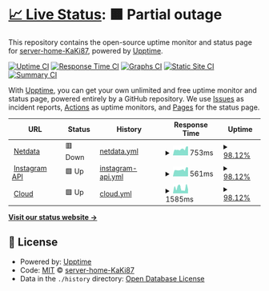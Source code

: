 # [📈 Live Status](https://status.home.kaki87.net): <!--live status--> **🟧 Partial outage**

This repository contains the open-source uptime monitor and status page for [server-home-KaKi87](https://status.home.kaki87.net), powered by [Upptime](https://github.com/upptime/upptime).

[![Uptime CI](https://github.com/server-home-KaKi87/status/workflows/Uptime%20CI/badge.svg)](https://github.com/server-home-KaKi87/status/actions?query=workflow%3A%22Uptime+CI%22)
[![Response Time CI](https://github.com/server-home-KaKi87/status/workflows/Response%20Time%20CI/badge.svg)](https://github.com/server-home-KaKi87/status/actions?query=workflow%3A%22Response+Time+CI%22)
[![Graphs CI](https://github.com/server-home-KaKi87/status/workflows/Graphs%20CI/badge.svg)](https://github.com/server-home-KaKi87/status/actions?query=workflow%3A%22Graphs+CI%22)
[![Static Site CI](https://github.com/server-home-KaKi87/status/workflows/Static%20Site%20CI/badge.svg)](https://github.com/server-home-KaKi87/status/actions?query=workflow%3A%22Static+Site+CI%22)
[![Summary CI](https://github.com/server-home-KaKi87/status/workflows/Summary%20CI/badge.svg)](https://github.com/server-home-KaKi87/status/actions?query=workflow%3A%22Summary+CI%22)

With [Upptime](https://upptime.js.org), you can get your own unlimited and free uptime monitor and status page, powered entirely by a GitHub repository. We use [Issues](https://github.com/server-home-KaKi87/status/issues) as incident reports, [Actions](https://github.com/server-home-KaKi87/status/actions) as uptime monitors, and [Pages](https://status.home.kaki87.net) for the status page.

<!--start: status pages-->
<!-- This summary is generated by Upptime (https://github.com/upptime/upptime) -->
<!-- Do not edit this manually, your changes will be overwritten -->
<!-- prettier-ignore -->
| URL | Status | History | Response Time | Uptime |
| --- | ------ | ------- | ------------- | ------ |
| <img alt="" src="https://icons.duckduckgo.com/ip3/netdata.home.kaki87.net.ico" height="13"> [Netdata](https://netdata.home.kaki87.net) | 🟥 Down | [netdata.yml](https://github.com/server-home-KaKi87/status/commits/HEAD/history/netdata.yml) | <details><summary><img alt="Response time graph" src="./graphs/netdata/response-time-week.png" height="20"> 753ms</summary><br><a href="https://status.home.kaki87.net/history/netdata"><img alt="Response time 727" src="https://img.shields.io/endpoint?url=https%3A%2F%2Fraw.githubusercontent.com%2Fserver-home-KaKi87%2Fstatus%2FHEAD%2Fapi%2Fnetdata%2Fresponse-time.json"></a><br><a href="https://status.home.kaki87.net/history/netdata"><img alt="24-hour response time 1053" src="https://img.shields.io/endpoint?url=https%3A%2F%2Fraw.githubusercontent.com%2Fserver-home-KaKi87%2Fstatus%2FHEAD%2Fapi%2Fnetdata%2Fresponse-time-day.json"></a><br><a href="https://status.home.kaki87.net/history/netdata"><img alt="7-day response time 753" src="https://img.shields.io/endpoint?url=https%3A%2F%2Fraw.githubusercontent.com%2Fserver-home-KaKi87%2Fstatus%2FHEAD%2Fapi%2Fnetdata%2Fresponse-time-week.json"></a><br><a href="https://status.home.kaki87.net/history/netdata"><img alt="30-day response time 727" src="https://img.shields.io/endpoint?url=https%3A%2F%2Fraw.githubusercontent.com%2Fserver-home-KaKi87%2Fstatus%2FHEAD%2Fapi%2Fnetdata%2Fresponse-time-month.json"></a><br><a href="https://status.home.kaki87.net/history/netdata"><img alt="1-year response time 727" src="https://img.shields.io/endpoint?url=https%3A%2F%2Fraw.githubusercontent.com%2Fserver-home-KaKi87%2Fstatus%2FHEAD%2Fapi%2Fnetdata%2Fresponse-time-year.json"></a></details> | <details><summary><a href="https://status.home.kaki87.net/history/netdata">98.12%</a></summary><a href="https://status.home.kaki87.net/history/netdata"><img alt="All-time uptime 99.37%" src="https://img.shields.io/endpoint?url=https%3A%2F%2Fraw.githubusercontent.com%2Fserver-home-KaKi87%2Fstatus%2FHEAD%2Fapi%2Fnetdata%2Fuptime.json"></a><br><a href="https://status.home.kaki87.net/history/netdata"><img alt="24-hour uptime 96.41%" src="https://img.shields.io/endpoint?url=https%3A%2F%2Fraw.githubusercontent.com%2Fserver-home-KaKi87%2Fstatus%2FHEAD%2Fapi%2Fnetdata%2Fuptime-day.json"></a><br><a href="https://status.home.kaki87.net/history/netdata"><img alt="7-day uptime 98.12%" src="https://img.shields.io/endpoint?url=https%3A%2F%2Fraw.githubusercontent.com%2Fserver-home-KaKi87%2Fstatus%2FHEAD%2Fapi%2Fnetdata%2Fuptime-week.json"></a><br><a href="https://status.home.kaki87.net/history/netdata"><img alt="30-day uptime 99.37%" src="https://img.shields.io/endpoint?url=https%3A%2F%2Fraw.githubusercontent.com%2Fserver-home-KaKi87%2Fstatus%2FHEAD%2Fapi%2Fnetdata%2Fuptime-month.json"></a><br><a href="https://status.home.kaki87.net/history/netdata"><img alt="1-year uptime 99.37%" src="https://img.shields.io/endpoint?url=https%3A%2F%2Fraw.githubusercontent.com%2Fserver-home-KaKi87%2Fstatus%2FHEAD%2Fapi%2Fnetdata%2Fuptime-year.json"></a></details>
| <img alt="" src="https://icons.duckduckgo.com/ip3/ig-api.home.kaki87.net.ico" height="13"> [Instagram API](https://ig-api.home.kaki87.net) | 🟩 Up | [instagram-api.yml](https://github.com/server-home-KaKi87/status/commits/HEAD/history/instagram-api.yml) | <details><summary><img alt="Response time graph" src="./graphs/instagram-api/response-time-week.png" height="20"> 561ms</summary><br><a href="https://status.home.kaki87.net/history/instagram-api"><img alt="Response time 540" src="https://img.shields.io/endpoint?url=https%3A%2F%2Fraw.githubusercontent.com%2Fserver-home-KaKi87%2Fstatus%2FHEAD%2Fapi%2Finstagram-api%2Fresponse-time.json"></a><br><a href="https://status.home.kaki87.net/history/instagram-api"><img alt="24-hour response time 764" src="https://img.shields.io/endpoint?url=https%3A%2F%2Fraw.githubusercontent.com%2Fserver-home-KaKi87%2Fstatus%2FHEAD%2Fapi%2Finstagram-api%2Fresponse-time-day.json"></a><br><a href="https://status.home.kaki87.net/history/instagram-api"><img alt="7-day response time 561" src="https://img.shields.io/endpoint?url=https%3A%2F%2Fraw.githubusercontent.com%2Fserver-home-KaKi87%2Fstatus%2FHEAD%2Fapi%2Finstagram-api%2Fresponse-time-week.json"></a><br><a href="https://status.home.kaki87.net/history/instagram-api"><img alt="30-day response time 529" src="https://img.shields.io/endpoint?url=https%3A%2F%2Fraw.githubusercontent.com%2Fserver-home-KaKi87%2Fstatus%2FHEAD%2Fapi%2Finstagram-api%2Fresponse-time-month.json"></a><br><a href="https://status.home.kaki87.net/history/instagram-api"><img alt="1-year response time 540" src="https://img.shields.io/endpoint?url=https%3A%2F%2Fraw.githubusercontent.com%2Fserver-home-KaKi87%2Fstatus%2FHEAD%2Fapi%2Finstagram-api%2Fresponse-time-year.json"></a></details> | <details><summary><a href="https://status.home.kaki87.net/history/instagram-api">98.12%</a></summary><a href="https://status.home.kaki87.net/history/instagram-api"><img alt="All-time uptime 99.71%" src="https://img.shields.io/endpoint?url=https%3A%2F%2Fraw.githubusercontent.com%2Fserver-home-KaKi87%2Fstatus%2FHEAD%2Fapi%2Finstagram-api%2Fuptime.json"></a><br><a href="https://status.home.kaki87.net/history/instagram-api"><img alt="24-hour uptime 96.47%" src="https://img.shields.io/endpoint?url=https%3A%2F%2Fraw.githubusercontent.com%2Fserver-home-KaKi87%2Fstatus%2FHEAD%2Fapi%2Finstagram-api%2Fuptime-day.json"></a><br><a href="https://status.home.kaki87.net/history/instagram-api"><img alt="7-day uptime 98.12%" src="https://img.shields.io/endpoint?url=https%3A%2F%2Fraw.githubusercontent.com%2Fserver-home-KaKi87%2Fstatus%2FHEAD%2Fapi%2Finstagram-api%2Fuptime-week.json"></a><br><a href="https://status.home.kaki87.net/history/instagram-api"><img alt="30-day uptime 99.23%" src="https://img.shields.io/endpoint?url=https%3A%2F%2Fraw.githubusercontent.com%2Fserver-home-KaKi87%2Fstatus%2FHEAD%2Fapi%2Finstagram-api%2Fuptime-month.json"></a><br><a href="https://status.home.kaki87.net/history/instagram-api"><img alt="1-year uptime 99.70%" src="https://img.shields.io/endpoint?url=https%3A%2F%2Fraw.githubusercontent.com%2Fserver-home-KaKi87%2Fstatus%2FHEAD%2Fapi%2Finstagram-api%2Fuptime-year.json"></a></details>
| <img alt="" src="https://icons.duckduckgo.com/ip3/cloud.home.kaki87.net.ico" height="13"> [Cloud](https://cloud.home.kaki87.net/index.php/login) | 🟩 Up | [cloud.yml](https://github.com/server-home-KaKi87/status/commits/HEAD/history/cloud.yml) | <details><summary><img alt="Response time graph" src="./graphs/cloud/response-time-week.png" height="20"> 1585ms</summary><br><a href="https://status.home.kaki87.net/history/cloud"><img alt="Response time 1094" src="https://img.shields.io/endpoint?url=https%3A%2F%2Fraw.githubusercontent.com%2Fserver-home-KaKi87%2Fstatus%2FHEAD%2Fapi%2Fcloud%2Fresponse-time.json"></a><br><a href="https://status.home.kaki87.net/history/cloud"><img alt="24-hour response time 1465" src="https://img.shields.io/endpoint?url=https%3A%2F%2Fraw.githubusercontent.com%2Fserver-home-KaKi87%2Fstatus%2FHEAD%2Fapi%2Fcloud%2Fresponse-time-day.json"></a><br><a href="https://status.home.kaki87.net/history/cloud"><img alt="7-day response time 1585" src="https://img.shields.io/endpoint?url=https%3A%2F%2Fraw.githubusercontent.com%2Fserver-home-KaKi87%2Fstatus%2FHEAD%2Fapi%2Fcloud%2Fresponse-time-week.json"></a><br><a href="https://status.home.kaki87.net/history/cloud"><img alt="30-day response time 1264" src="https://img.shields.io/endpoint?url=https%3A%2F%2Fraw.githubusercontent.com%2Fserver-home-KaKi87%2Fstatus%2FHEAD%2Fapi%2Fcloud%2Fresponse-time-month.json"></a><br><a href="https://status.home.kaki87.net/history/cloud"><img alt="1-year response time 1094" src="https://img.shields.io/endpoint?url=https%3A%2F%2Fraw.githubusercontent.com%2Fserver-home-KaKi87%2Fstatus%2FHEAD%2Fapi%2Fcloud%2Fresponse-time-year.json"></a></details> | <details><summary><a href="https://status.home.kaki87.net/history/cloud">98.12%</a></summary><a href="https://status.home.kaki87.net/history/cloud"><img alt="All-time uptime 99.76%" src="https://img.shields.io/endpoint?url=https%3A%2F%2Fraw.githubusercontent.com%2Fserver-home-KaKi87%2Fstatus%2FHEAD%2Fapi%2Fcloud%2Fuptime.json"></a><br><a href="https://status.home.kaki87.net/history/cloud"><img alt="24-hour uptime 96.45%" src="https://img.shields.io/endpoint?url=https%3A%2F%2Fraw.githubusercontent.com%2Fserver-home-KaKi87%2Fstatus%2FHEAD%2Fapi%2Fcloud%2Fuptime-day.json"></a><br><a href="https://status.home.kaki87.net/history/cloud"><img alt="7-day uptime 98.12%" src="https://img.shields.io/endpoint?url=https%3A%2F%2Fraw.githubusercontent.com%2Fserver-home-KaKi87%2Fstatus%2FHEAD%2Fapi%2Fcloud%2Fuptime-week.json"></a><br><a href="https://status.home.kaki87.net/history/cloud"><img alt="30-day uptime 99.23%" src="https://img.shields.io/endpoint?url=https%3A%2F%2Fraw.githubusercontent.com%2Fserver-home-KaKi87%2Fstatus%2FHEAD%2Fapi%2Fcloud%2Fuptime-month.json"></a><br><a href="https://status.home.kaki87.net/history/cloud"><img alt="1-year uptime 99.76%" src="https://img.shields.io/endpoint?url=https%3A%2F%2Fraw.githubusercontent.com%2Fserver-home-KaKi87%2Fstatus%2FHEAD%2Fapi%2Fcloud%2Fuptime-year.json"></a></details>

<!--end: status pages-->

[**Visit our status website →**](https://status.home.kaki87.net)

## 📄 License

- Powered by: [Upptime](https://github.com/upptime/upptime)
- Code: [MIT](./LICENSE) © [server-home-KaKi87](https://status.home.kaki87.net)
- Data in the `./history` directory: [Open Database License](https://opendatacommons.org/licenses/odbl/1-0/)
